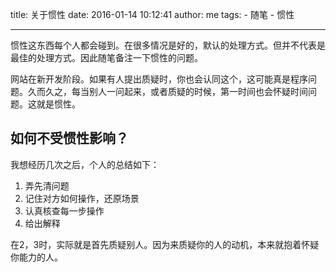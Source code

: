 title: 关于惯性
date: 2016-01-14 10:12:41
author: me
tags: 
    - 随笔
    - 惯性

---

惯性这东西每个人都会碰到。在很多情况是好的，默认的处理方式。但并不代表是最佳的处理方式。因此随笔备注一下惯性的问题。


网站在新开发阶段。如果有人提出质疑时，你也会认同这个，这可能真是程序问题。久而久之，每当别人一问起来，或者质疑的时候，第一时间也会怀疑时间问题。这就是惯性。
<!-- more -->


## 如何不受惯性影响？
我想经历几次之后，个人的总结如下：

1. 弄先清问题
2. 记住对方如何操作，还原场景
3. 认真核查每一步操作
4. 给出解释

在2，3时，实际就是首先质疑别人。因为来质疑你的人的动机，本来就抱着怀疑你能力的人。